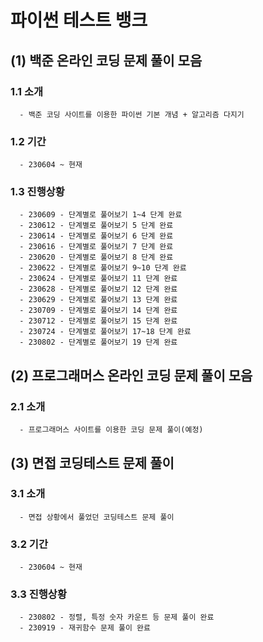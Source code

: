 # 파이썬 테스트 뱅크

   ## (1) 백준 온라인 코딩 문제 풀이 모음
   
   ### 1.1 소개
      - 백준 코딩 사이트를 이용한 파이썬 기본 개념 + 알고리즘 다지기
   
   ### 1.2 기간
      - 230604 ~ 현재
    
   ### 1.3 진행상황
      - 230609 - 단계별로 풀어보기 1~4 단계 완료
      - 230612 - 단계별로 풀어보기 5 단계 완료
      - 230614 - 단계별로 풀어보기 6 단계 완료
      - 230616 - 단계별로 풀어보기 7 단계 완료
      - 230620 - 단계별로 풀어보기 8 단계 완료
      - 230622 - 단계별로 풀어보기 9~10 단계 완료
      - 230624 - 단계별로 풀어보기 11 단계 완료
      - 230628 - 단계별로 풀어보기 12 단계 완료
      - 230629 - 단계별로 풀어보기 13 단계 완료
      - 230709 - 단계별로 풀어보기 14 단계 완료
      - 230712 - 단계별로 풀어보기 15 단계 완료
      - 230724 - 단계별로 풀어보기 17~18 단계 완료
      - 230802 - 단계별로 풀어보기 19 단계 완료

   ## (2) 프로그래머스 온라인 코딩 문제 풀이 모음

   ### 2.1 소개
      - 프로그래머스 사이트를 이용한 코딩 문제 풀이(예정)
   
   ## (3) 면접 코딩테스트 문제 풀이

   ### 3.1 소개
      - 면접 상황에서 풀었던 코딩테스트 문제 풀이
         
   ### 3.2 기간
      - 230604 ~ 현재

   ### 3.3 진행상황
      - 230802 - 정렬, 특정 숫자 카운트 등 문제 풀이 완료
      - 230919 - 재귀함수 문제 풀이 완료
